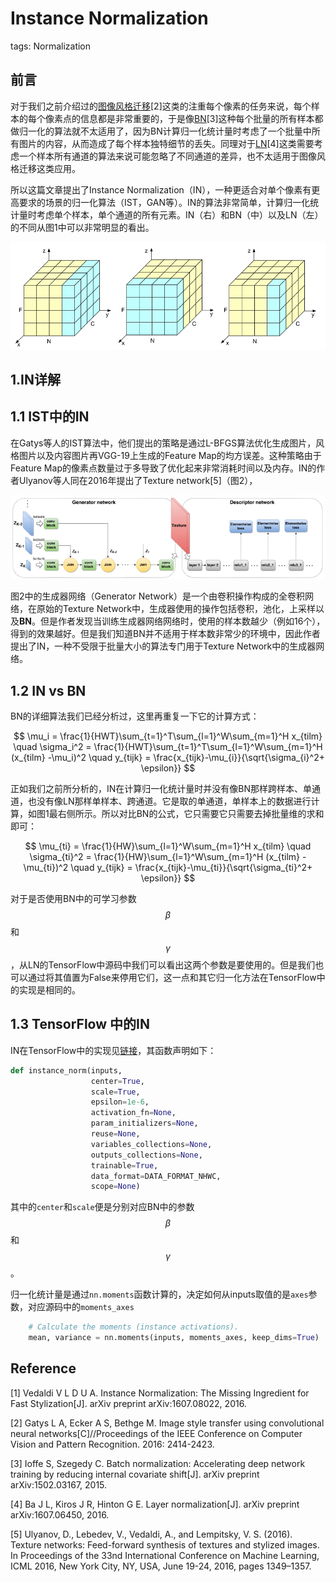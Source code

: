 # Instance Normalization

tags: Normalization

## 前言

对于我们之前介绍过的[图像风格迁移]()\[2\]这类的注重每个像素的任务来说，每个样本的每个像素点的信息都是非常重要的，于是像[BN]()\[3\]这种每个批量的所有样本都做归一化的算法就不太适用了，因为BN计算归一化统计量时考虑了一个批量中所有图片的内容，从而造成了每个样本独特细节的丢失。同理对于[LN]()\[4\]这类需要考虑一个样本所有通道的算法来说可能忽略了不同通道的差异，也不太适用于图像风格迁移这类应用。

所以这篇文章提出了Instance Normalization（IN），一种更适合对单个像素有更高要求的场景的归一化算法（IST，GAN等）。IN的算法非常简单，计算归一化统计量时考虑单个样本，单个通道的所有元素。IN（右）和BN（中）以及LN（左）的不同从图1中可以非常明显的看出。

![](/assets/IN_1.png)

## 1.IN详解

## 1.1 IST中的IN

在Gatys等人的IST算法中，他们提出的策略是通过L-BFGS算法优化生成图片，风格图片以及内容图片再VGG-19上生成的Feature Map的均方误差。这种策略由于Feature Map的像素点数量过于多导致了优化起来非常消耗时间以及内存。IN的作者Ulyanov等人同在2016年提出了Texture network\[5\]（图2），

![](/assets/IN_2.png)

图2中的生成器网络（Generator Network）是一个由卷积操作构成的全卷积网络，在原始的Texture Network中，生成器使用的操作包括卷积，池化，上采样以及**BN**。但是作者发现当训练生成器网络网络时，使用的样本数越少（例如16个），得到的效果越好。但是我们知道BN并不适用于样本数非常少的环境中，因此作者提出了IN，一种不受限于批量大小的算法专门用于Texture Network中的生成器网络。

## 1.2 IN vs BN

BN的详细算法我们已经分析过，这里再重复一下它的计算方式：


$$
\mu_i = \frac{1}{HWT}\sum_{t=1}^T\sum_{l=1}^W\sum_{m=1}^H x_{tilm}
\quad
\sigma_i^2 = \frac{1}{HWT}\sum_{t=1}^T\sum_{l=1}^W\sum_{m=1}^H (x_{tilm} -\mu_i)^2
\quad
y_{tijk} = \frac{x_{tijk}-\mu_{i}}{\sqrt{\sigma_{i}^2+ \epsilon}}
$$


正如我们之前所分析的，IN在计算归一化统计量时并没有像BN那样跨样本、单通道，也没有像LN那样单样本、跨通道。它是取的单通道，单样本上的数据进行计算，如图1最右侧所示。所以对比BN的公式，它只需要它只需要去掉批量维的求和即可：


$$
\mu_{ti} = \frac{1}{HW}\sum_{l=1}^W\sum_{m=1}^H x_{tilm}
\quad
\sigma_{ti}^2 = \frac{1}{HW}\sum_{l=1}^W\sum_{m=1}^H (x_{tilm} -\mu_{ti})^2
\quad
y_{tijk} = \frac{x_{tijk}-\mu_{ti}}{\sqrt{\sigma_{ti}^2+ \epsilon}}
$$


对于是否使用BN中的可学习参数$$\beta$$和$$\gamma$$，从LN的TensorFlow中源码中我们可以看出这两个参数是要使用的。但是我们也可以通过将其值置为False来停用它们，这一点和其它归一化方法在TensorFlow中的实现是相同的。

## 1.3 TensorFlow 中的IN

IN在TensorFlow中的实现见[链接](https://github.com/tensorflow/tensorflow/blob/r1.12/tensorflow/contrib/layers/python/layers/normalization.py)，其函数声明如下：

```py
def instance_norm(inputs,
                  center=True,
                  scale=True,
                  epsilon=1e-6,
                  activation_fn=None,
                  param_initializers=None,
                  reuse=None,
                  variables_collections=None,
                  outputs_collections=None,
                  trainable=True,
                  data_format=DATA_FORMAT_NHWC,
                  scope=None)
```

其中的`center`和`scale`便是分别对应BN中的参数$$\beta$$和$$\gamma$$。

归一化统计量是通过`nn.moments`函数计算的，决定如何从inputs取值的是`axes`参数，对应源码中的`moments_axes`

```py
    # Calculate the moments (instance activations).
    mean, variance = nn.moments(inputs, moments_axes, keep_dims=True)
```

## Reference

\[1\] Vedaldi V L D U A. Instance Normalization: The Missing Ingredient for Fast Stylization\[J\]. arXiv preprint arXiv:1607.08022, 2016.

\[2\] Gatys L A, Ecker A S, Bethge M. Image style transfer using convolutional neural networks\[C\]//Proceedings of the IEEE Conference on Computer Vision and Pattern Recognition. 2016: 2414-2423.

\[3\] Ioffe S, Szegedy C. Batch normalization: Accelerating deep network training by reducing internal covariate shift\[J\]. arXiv preprint arXiv:1502.03167, 2015.

\[4\] Ba J L, Kiros J R, Hinton G E. Layer normalization\[J\]. arXiv preprint arXiv:1607.06450, 2016.

\[5\] Ulyanov, D., Lebedev, V., Vedaldi, A., and Lempitsky, V. S. \(2016\). Texture networks: Feed-forward synthesis of textures and stylized images. In Proceedings of the 33nd International Conference on Machine Learning, ICML 2016, New York City, NY, USA, June 19-24, 2016, pages 1349–1357.

